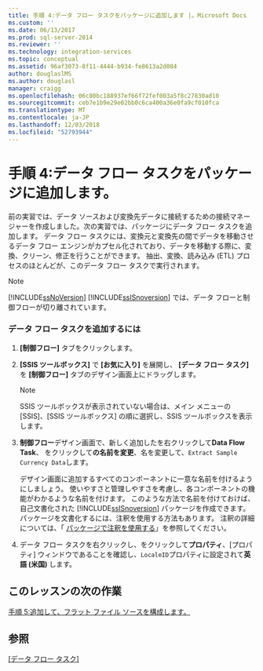 ```yaml
---
title: 手順 4:データ フロー タスクをパッケージに追加します |。Microsoft Docs
ms.custom: ''
ms.date: 06/13/2017
ms.prod: sql-server-2014
ms.reviewer: ''
ms.technology: integration-services
ms.topic: conceptual
ms.assetid: 96af3073-8f11-4444-b934-fe8613a2d084
author: douglaslMS
ms.author: douglasl
manager: craigg
ms.openlocfilehash: 06c80bc188937ef66f72fef003a5f8c27830ad10
ms.sourcegitcommit: ceb7e1b9e29e02bb0c6ca400a36e0fa9cf010fca
ms.translationtype: MT
ms.contentlocale: ja-JP
ms.lasthandoff: 12/03/2018
ms.locfileid: "52793944"
---
```

# <a name="step-4-adding-a-data-flow-task-to-the-package"></a>手順 4:データ フロー タスクをパッケージに追加します。
  前の実習では、データ ソースおよび変換先データに接続するための接続マネージャーを作成しました。次の実習では、パッケージにデータ フロー タスクを追加します。 データ フロー タスクには、変換元と変換先の間でデータを移動させるデータ フロー エンジンがカプセル化されており、データを移動する際に、変換、クリーン、修正を行うことができます。 抽出、変換、読み込み (ETL) プロセスのほとんどが、このデータ フロー タスクで実行されます。  
  
> [!NOTE]  
>  [!INCLUDE[ssNoVersion](../includes/ssnoversion-md.md)] [!INCLUDE[ssISnoversion](../includes/ssisnoversion-md.md)] では、データ フローと制御フローが切り離されています。  
  
### <a name="to-add-a-data-flow-task"></a>データ フロー タスクを追加するには  
  
1.  **[制御フロー]** タブをクリックします。  
  
2.  **[SSIS ツールボックス]** で **[お気に入り]** を展開し、 **[データ フロー タスク]** を **[制御フロー]** タブのデザイン画面上にドラッグします。  
  
    > [!NOTE]  
    >  SSIS ツールボックスが表示されていない場合は、メイン メニューの [SSIS]、[SSIS ツールボックス] の順に選択し、SSIS ツールボックスを表示します。  
  
3.  **制御フロー**デザイン画面で、新しく追加したを右クリックして**Data Flow Task**、 をクリックして**の名前を変更**、名を変更して、`Extract Sample Currency Data`します。  
  
     デザイン画面に追加するすべてのコンポーネントに一意な名前を付けるようにしましょう。 使いやすさと管理しやすさを考慮し、各コンポーネントの機能がわかるような名前を付けます。 このような方法で名前を付けておけば、自己文書化された [!INCLUDE[ssISnoversion](../includes/ssisnoversion-md.md)] パッケージを作成できます。 パッケージを文書化するには、注釈を使用する方法もあります。 注釈の詳細については、「 [パッケージで注釈を使用する](use-annotations-in-packages.md)」を参照してください。  
  
4.  データ フロー タスクを右クリックし、をクリックして**プロパティ**、[プロパティ] ウィンドウであることを確認し、`LocaleID`プロパティに設定されて**英語 (米国)** します。  
  
## <a name="next-task-in-lesson"></a>このレッスンの次の作業  
 [手順 5:追加して、フラット ファイル ソースを構成します。](lesson-1-5-adding-and-configuring-the-flat-file-source.md)  
  
## <a name="see-also"></a>参照  
 [[データ フロー タスク]](control-flow/data-flow-task.md)  
  
  
